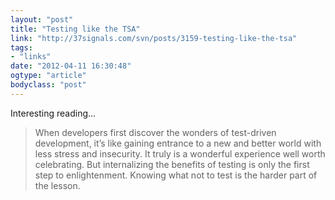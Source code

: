 ```yaml
---
layout: "post"
title: "Testing like the TSA"
link: "http://37signals.com/svn/posts/3159-testing-like-the-tsa"
tags: 
- "links"
date: "2012-04-11 16:30:48"
ogtype: "article"
bodyclass: "post"
---
```


Interesting reading…

> When developers first discover the wonders of test-driven development, it’s like gaining entrance to a new and better world with less stress and insecurity. It truly is a wonderful experience well worth celebrating. But internalizing the benefits of testing is only the first step to enlightenment. Knowing what not to test is the harder part of the lesson.